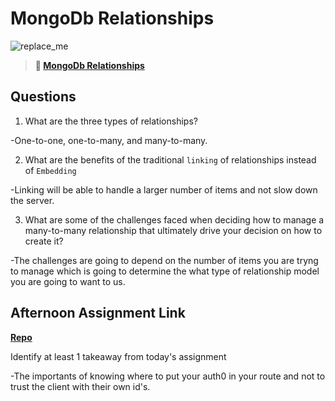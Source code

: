 # MongoDb Relationships

![replace_me](https://codeworks.blob.core.windows.net/public/assets/img/illustrations/placeholder.svg)

> **📖 [MongoDb Relationships](https://codeworksacademy.com/fs-student-guide/resources/wk5/02-Relationships)**

## Questions

1. What are the three types of relationships?

-One-to-one, one-to-many, and many-to-many.

2. What are the benefits of the traditional `linking` of relationships instead of `Embedding`

-Linking will be able to handle a larger number of items and not slow down the server. 

3. What are some of the challenges faced when deciding how to manage a many-to-many relationship that ultimately drive your decision on how to create it?

-The challenges are going to depend on the number of items you are tryng to manage which is going to determine the what type of relationship model you are going to want to us.

## Afternoon Assignment Link

**[Repo](https://github.com/EricTimRussell/gregslist-auth)**

Identify at least 1 takeaway from today's assignment

-The importants of knowing where to put your auth0 in your route and not to trust the client with their own id's.
